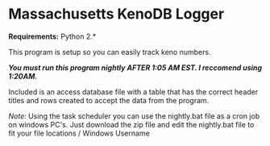#  Massachusetts KenoDB Logger

**Requirements:**
Python 2.*

This program is setup so you can easily track keno numbers.

**_You must run this program nightly AFTER 1:05 AM EST. I reccomend using 1:20AM._**

Included is an access database file with a table that has the correct header titles and rows created to accept the data from the program.

*Note:* Using the task scheduler you can use the nightly.bat file as a cron job on windows PC's. Just download the zip file and edit the nightly.bat file to fit your file locations / Windows Username
